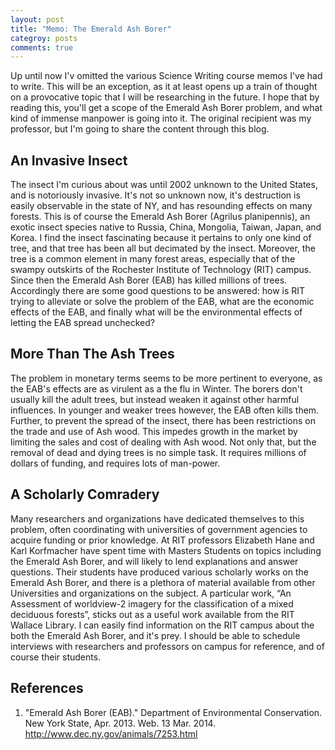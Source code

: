 ```yaml
---
layout: post
title: "Memo: The Emerald Ash Borer"
categroy: posts
comments: true
---
```


Up until now I'v omitted the various Science Writing course memos I've had to
write. This will be an exception, as it at least opens up a train of thought 
on a provocative topic that I will be researching in the future. I hope that
by reading this, you'll get a scope of the Emerald Ash Borer problem, and what
kind of immense manpower is going into it. The original recipient was my
professor, but I'm going to share the content through this blog.

## An Invasive Insect
The insect I'm curious about was until 2002 unknown to the United States, and is notoriously invasive. It's not so unknown now, it's destruction is easily observable in the state of NY, and has resounding effects on many forests. This is of course the Emerald Ash Borer (Agrilus planipennis), an exotic insect species native to Russia, China, Mongolia, Taiwan, Japan, and Korea. I find the insect fascinating because it pertains to only one kind of tree, and that tree has been all but decimated by the insect. Moreover, the tree is a common element in many forest areas, especially that of the swampy outskirts of the Rochester Institute of Technology (RIT) campus. Since then the Emerald Ash Borer (EAB) has killed millions of trees. Accordingly there are some good questions to be answered: how is RIT trying to alleviate or solve the problem of the EAB, what are the economic effects of the EAB, and finally what will be the environmental effects of letting the EAB spread unchecked?

## More Than The Ash Trees
The problem in monetary terms seems to be more pertinent to everyone, as the EAB's effects are as virulent as a the flu in Winter. The borers don't usually kill the adult trees, but instead weaken it against other harmful influences. In younger and weaker trees however, the EAB often kills them. Further, to prevent the spread of the insect, there has been restrictions on the trade and use of Ash wood. This impedes growth in the market by limiting the sales and cost of dealing with Ash wood. Not only that, but the removal of dead and dying trees is no simple task. It requires millions of dollars of funding, and requires lots of man-power.

## A Scholarly Comradery
Many researchers and organizations have dedicated themselves to this problem, often coordinating with universities of government agencies to acquire funding or prior knowledge. At RIT professors Elizabeth Hane and Karl Korfmacher have spent time with Masters Students on topics including the Emerald Ash Borer, and will likely to lend explanations and answer questions. Their students have produced various scholarly works on the Emerald Ash Borer, and there is a plethora of material available from other Universities and organizations on the subject. A particular work, “An Assessment of worldview-2 imagery for the classification of a mixed deciduous forests”, sticks out as a useful work available from the RIT Wallace Library. I can easily find information on the RIT campus about the both the Emerald Ash Borer, and it's prey. I should be able to schedule interviews with researchers and professors on campus for reference, and of course their students.

## References
1. "Emerald Ash Borer (EAB)." Department of Environmental Conservation. New York State, Apr. 2013. Web. 13 Mar. 2014. <http://www.dec.ny.gov/animals/7253.html>
